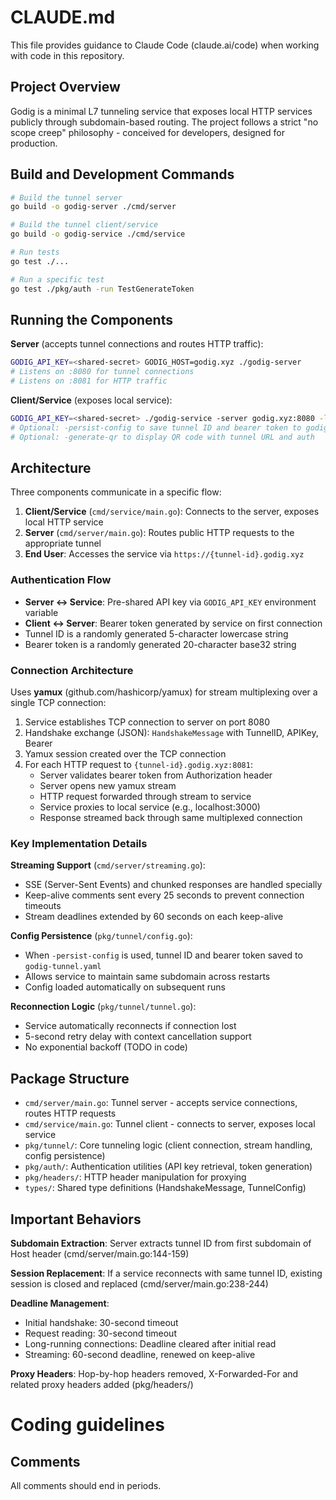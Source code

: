 # CLAUDE.md

This file provides guidance to Claude Code (claude.ai/code) when working with code in this repository.

## Project Overview

Godig is a minimal L7 tunneling service that exposes local HTTP services publicly through subdomain-based routing. The project follows a strict "no scope creep" philosophy - conceived for developers, designed for production.

## Build and Development Commands

```bash
# Build the tunnel server
go build -o godig-server ./cmd/server

# Build the tunnel client/service
go build -o godig-service ./cmd/service

# Run tests
go test ./...

# Run a specific test
go test ./pkg/auth -run TestGenerateToken
```

## Running the Components

**Server** (accepts tunnel connections and routes HTTP traffic):
```bash
GODIG_API_KEY=<shared-secret> GODIG_HOST=godig.xyz ./godig-server
# Listens on :8080 for tunnel connections
# Listens on :8081 for HTTP traffic
```

**Client/Service** (exposes local service):
```bash
GODIG_API_KEY=<shared-secret> ./godig-service -server godig.xyz:8080 -local localhost:3000
# Optional: -persist-config to save tunnel ID and bearer token to godig-tunnel.yaml
# Optional: -generate-qr to display QR code with tunnel URL and auth
```

## Architecture

Three components communicate in a specific flow:

1. **Client/Service** (`cmd/service/main.go`): Connects to the server, exposes local HTTP service
2. **Server** (`cmd/server/main.go`): Routes public HTTP requests to the appropriate tunnel
3. **End User**: Accesses the service via `https://{tunnel-id}.godig.xyz`

### Authentication Flow

- **Server ↔ Service**: Pre-shared API key via `GODIG_API_KEY` environment variable
- **Client ↔ Server**: Bearer token generated by service on first connection
- Tunnel ID is a randomly generated 5-character lowercase string
- Bearer token is a randomly generated 20-character base32 string

### Connection Architecture

Uses **yamux** (github.com/hashicorp/yamux) for stream multiplexing over a single TCP connection:

1. Service establishes TCP connection to server on port 8080
2. Handshake exchange (JSON): `HandshakeMessage` with TunnelID, APIKey, Bearer
3. Yamux session created over the TCP connection
4. For each HTTP request to `{tunnel-id}.godig.xyz:8081`:
   - Server validates bearer token from Authorization header
   - Server opens new yamux stream
   - HTTP request forwarded through stream to service
   - Service proxies to local service (e.g., localhost:3000)
   - Response streamed back through same multiplexed connection

### Key Implementation Details

**Streaming Support** (`cmd/server/streaming.go`):
- SSE (Server-Sent Events) and chunked responses are handled specially
- Keep-alive comments sent every 25 seconds to prevent connection timeouts
- Stream deadlines extended by 60 seconds on each keep-alive

**Config Persistence** (`pkg/tunnel/config.go`):
- When `-persist-config` is used, tunnel ID and bearer token saved to `godig-tunnel.yaml`
- Allows service to maintain same subdomain across restarts
- Config loaded automatically on subsequent runs

**Reconnection Logic** (`pkg/tunnel/tunnel.go`):
- Service automatically reconnects if connection lost
- 5-second retry delay with context cancellation support
- No exponential backoff (TODO in code)

## Package Structure

- `cmd/server/main.go`: Tunnel server - accepts service connections, routes HTTP requests
- `cmd/service/main.go`: Tunnel client - connects to server, exposes local service
- `pkg/tunnel/`: Core tunneling logic (client connection, stream handling, config persistence)
- `pkg/auth/`: Authentication utilities (API key retrieval, token generation)
- `pkg/headers/`: HTTP header manipulation for proxying
- `types/`: Shared type definitions (HandshakeMessage, TunnelConfig)

## Important Behaviors

**Subdomain Extraction**: Server extracts tunnel ID from first subdomain of Host header (cmd/server/main.go:144-159)

**Session Replacement**: If a service reconnects with same tunnel ID, existing session is closed and replaced (cmd/server/main.go:238-244)

**Deadline Management**:
- Initial handshake: 30-second timeout
- Request reading: 30-second timeout
- Long-running connections: Deadline cleared after initial read
- Streaming: 60-second deadline, renewed on keep-alive

**Proxy Headers**: Hop-by-hop headers removed, X-Forwarded-For and related proxy headers added (pkg/headers/)

# Coding guidelines

## Comments

All comments should end in periods.
